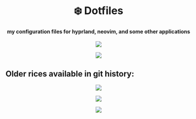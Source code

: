 <p align="center">
  <h1 align="center"> ❄️ Dotfiles </h1>
</p>

<p align="center">
  <h4 align="center"> my configuration files for hyprland, neovim, and some other applications </h4>
</p>

<p align="center">
    <img src="https://i.imgur.com/Qkda2RG.png" />
</p>

<p align="center">
    <img src="https://i.imgur.com/iiXYqpV.png" />
</p>

## Older rices available in git history:

<p align="center">
    <img src="https://i.imgur.com/4H4nh90.png" />
</p>

<p align="center">
    <img src="https://i.imgur.com/kuYhcaR.png" />
</p>

<p align="center">
    <img src="https://i.imgur.com/8BwThTE.png" />
</p>

